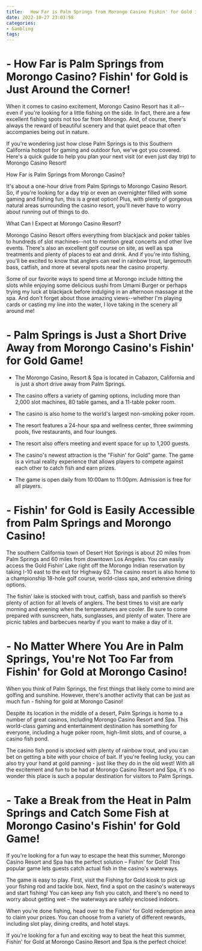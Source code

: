 ```yaml
---
title:   How Far is Palm Springs from Morongo Casino Fishin' for Gold is Just Around the Corner!
date: 2022-10-27 23:03:58
categories:
- Gambling
tags:
---
```



#  - How Far is Palm Springs from Morongo Casino? Fishin' for Gold is Just Around the Corner!

When it comes to casino excitement, Morongo Casino Resort has it all--even if you're looking for a little fishing on the side. In fact, there are a few excellent fishing spots not too far from Morongo. And, of course, there's always the reward of beautiful scenery and that quiet peace that often accompanies being out in nature.

If you're wondering just how close Palm Springs is to this Southern California hotspot for gaming and outdoor fun, we've got you covered. Here's a quick guide to help you plan your next visit (or even just day trip) to Morongo Casino Resort!

How Far is Palm Springs from Morongo Casino?

It's about a one-hour drive from Palm Springs to Morongo Casino Resort. So, if you're looking for a day trip or even an overnighter filled with some gaming and fishing fun, this is a great option! Plus, with plenty of gorgeous natural areas surrounding the casino resort, you'll never have to worry about running out of things to do.

What Can I Expect at Morongo Casino Resort?

Morongo Casino Resort offers everything from blackjack and poker tables to hundreds of slot machines--not to mention great concerts and other live events. There's also an excellent golf course on site, as well as spa treatments and plenty of places to eat and drink. And if you're into fishing, you'll be excited to know that anglers can reel in rainbow trout, largemouth bass, catfish, and more at several spots near the casino property.

Some of our favorite ways to spend time at Morongo include hitting the slots while enjoying some delicious sushi from Umami Burger or perhaps trying my luck at blackjack before indulging in an afternoon massage at the spa. And don't forget about those amazing views--whether I'm playing cards or casting my line into the water, I love taking in the scenery all around me!

#  -  Palm Springs is Just a Short Drive Away from Morongo Casino's Fishin' for Gold Game! 

- The Morongo Casino, Resort & Spa is located in Cabazon, California and is just a short drive away from Palm Springs. 

- The casino offers a variety of gaming options, including more than 2,000 slot machines, 80 table games, and a 11-table poker room. 

- The casino is also home to the world's largest non-smoking poker room. 

- The resort features a 24-hour spa and wellness center, three swimming pools, five restaurants, and four lounges. 

- The resort also offers meeting and event space for up to 1,200 guests. 

- The casino's newest attraction is the "Fishin' for Gold" game. The game is a virtual reality experience that allows players to compete against each other to catch fish and earn prizes. 

- The game is open daily from 10:00am to 11:00pm. Admission is free for all players.

#  - Fishin' for Gold is Easily Accessible from Palm Springs and Morongo Casino! 

The southern California town of Desert Hot Springs is about 20 miles from Palm Springs and 60 miles from downtown Los Angeles. You can easily access the Gold Fishin’ Lake right off the Morongo Indian reservation by taking I-10 east to the exit for Highway 62. The casino resort is also home to a championship 18-hole golf course, world-class spa, and extensive dining options.

The fishin’ lake is stocked with trout, catfish, bass and panfish so there’s plenty of action for all levels of anglers. The best times to visit are early morning and evening when the temperatures are cooler. Be sure to come prepared with sunscreen, hats, sunglasses, and plenty of water. There are picnic tables and barbecues nearby if you want to make a day of it.

#  - No Matter Where You Are in Palm Springs, You're Not Too Far from Fishin' for Gold at Morongo Casino!

When you think of Palm Springs, the first things that likely come to mind are golfing and sunshine. However, there's another activity that can be just as much fun - fishing for gold at Morongo Casino!

Despite its location in the middle of a desert, Palm Springs is home to a number of great casinos, including Morongo Casino Resort and Spa. This world-class gaming and entertainment destination has something for everyone, including a huge poker room, high-limit slots, and of course, a casino fish pond.

The casino fish pond is stocked with plenty of rainbow trout, and you can bet on getting a bite with your choice of bait. If you're feeling lucky, you can also try your hand at gold panning - just like they do in the old west! With all the excitement and fun to be had at Morongo Casino Resort and Spa, it's no wonder this place is such a popular destination for visitors to Palm Springs.

#  - Take a Break from the Heat in Palm Springs and Catch Some Fish at Morongo Casino's Fishin' for Gold Game!

If you're looking for a fun way to escape the heat this summer, Morongo Casino Resort and Spa has the perfect solution – Fishin' for Gold! This popular game lets guests catch actual fish in the casino's waterways.

The game is easy to play. First, visit the Fishing for Gold kiosk to pick up your fishing rod and tackle box. Next, find a spot on the casino's waterways and start fishing! You can keep any fish you catch, and there's no need to worry about getting wet – the waterways are safely enclosed indoors.

When you're done fishing, head over to the Fishin' for Gold redemption area to claim your prizes. You can choose from a variety of different rewards, including slot play, dining credits, and hotel stays.

If you're looking for a fun and exciting way to beat the heat this summer, Fishin' for Gold at Morongo Casino Resort and Spa is the perfect choice!